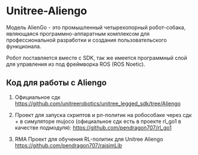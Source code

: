 # Unitree-Aliengo

Модель AlienGo - это промышленный четырехопорный робот-собака, являющаяся программно-аппаратным комплексом для профессиональной разработки и создания пользовательского функционала. 

Робот поставляется вместе с SDK, так же имеется программный слой для управления из под фреймворка ROS (ROS Noetic).



## Код для работы с Aliengo

1. Официальное сдк
https://github.com/unitreerobotics/unitree_legged_sdk/tree/Aliengo	

2. Проект для запуска скриптов и рл-политик на робособаке через сдк + в симуляторе mujoco (официальное сдк есть в проекте rl_go1 в качестве подмодуля):
https://github.com/pendragon707/rl_go1

3. RMA
Проект для обучения RL-политик для Unitree Aliengo
https://github.com/pendragon707/raisimLib


